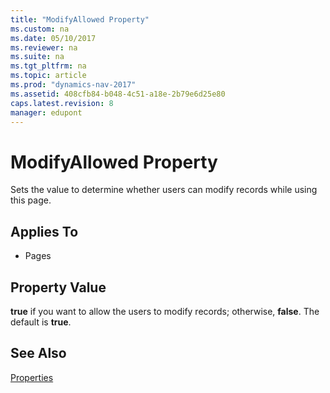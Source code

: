 ```yaml
---
title: "ModifyAllowed Property"
ms.custom: na
ms.date: 05/10/2017
ms.reviewer: na
ms.suite: na
ms.tgt_pltfrm: na
ms.topic: article
ms.prod: "dynamics-nav-2017"
ms.assetid: 408cfb84-b048-4c51-a18e-2b79e6d25e80
caps.latest.revision: 8
manager: edupont
---
```

# ModifyAllowed Property
Sets the value to determine whether users can modify records while using this page.  
  
## Applies To  
  
-   Pages  
  
## Property Value  
 **true** if you want to allow the users to modify records; otherwise, **false**. The default is **true**.  
  
## See Also  
 [Properties](Properties.md)